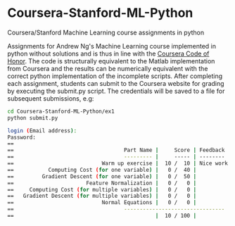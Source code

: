 # Coursera-Stanford-ML-Python
Coursera/Stanford Machine Learning course assignments in python

Assignments for Andrew Ng's Machine Learning course implemented in python without solutions and is thus in line with the [Coursera Code of Honor](https://www.coursera.org/about/terms/honorcode "Coursera Honor Code"). The code is structurally equivalent to the Matlab implementation from Coursera and the results can be numerically equivalent with the correct python implementation of the incomplete scripts. After completing each assignment, students can submit to the Coursera website for grading by executing the submit.py script. The credentials will be saved to a file for subsequent submissions, e.g:

```bash
cd Coursera-Stanford-ML-Python/ex1
python submit.py

login (Email address): 
Password: 
==
==                                   Part Name |     Score | Feedback
==                                   --------- |     ----- | --------
==                            Warm up exercise |  10 /  10 | Nice work!
==           Computing Cost (for one variable) |   0 /  40 | 
==         Gradient Descent (for one variable) |   0 /  50 | 
==                       Feature Normalization |   0 /   0 | 
==     Computing Cost (for multiple variables) |   0 /   0 | 
==   Gradient Descent (for multiple variables) |   0 /   0 | 
==                            Normal Equations |   0 /   0 | 
==                                   --------------------------------
==                                             |  10 / 100 |
```

